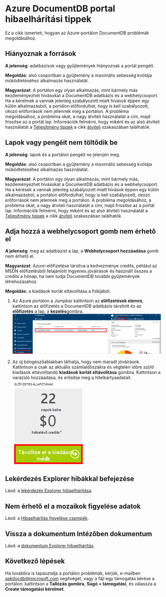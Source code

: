 <properties
    pageTitle="DocumentDB portál kapcsolatos problémák elhárítása |} Microsoft Azure"
    description="Megtudhatja, hogy az DocumentDB Azure-portálon problémák megoldásához." 
    services="documentdb"
    documentationCenter=""
    authors="mimig1"
    manager="jhubbard"
    editor="monicar"/>

<tags
    ms.service="documentdb"
    ms.workload="data-services"
    ms.tgt_pltfrm="na"
    ms.devlang="na"
    ms.topic="article"
    ms.date="08/29/2016"
    ms.author="mimig"/>

# <a name="azure-documentdb-portal-troubleshooting-tips"></a>Azure DocumentDB portal hibaelhárítási tippek

Ez a cikk ismerteti, hogyan az Azure-portálon DocumentDB problémák megoldásához. 

## <a name="resources-are-missing"></a>Hiányoznak a források

**A jelenség**: adatbázisok vagy gyűjtemények hiányoznak a portál pengéit.

**Megoldás**: alsó csoportban a gyűjtemény a maximális sebesség kvótája működtetéséhez alkalmazás használatát. 

**Magyarázat**: A portálon egy olyan alkalmazás, mint bármely más kezdeményezhet hívásokat a DocumentDB adatbázis és a webhelycsoport. Ha a kérelmek a vannak jelenleg szabályozott miatt hívások éppen egy külön alkalmazásból, a portálon előfordulhat, hogy is kell szabályozott, okozó erőforrások nem jelennek meg a portálon. A probléma megoldásához, a probléma okát, a nagy átviteli használatát a cím, majd frissítse az a portál lap. Információk felmérni, hogy miként és az alsó átviteli használatát a [Teljesítmény tippek](documentdb-performance-tips.md) a cikk [átviteli](documentdb-performance-tips.md#throughput) szakaszában találhatók.
 
## <a name="pages-or-blades-wont-load"></a>Lapok vagy pengéit nem töltődik be

**A jelenség**: lapok és a portálon pengéit ne jelenjen meg.

**Megoldás**: alsó csoportban a gyűjtemény a maximális sebesség kvótája működtetéséhez alkalmazás használatát. 

**Magyarázat**: A portálon egy olyan alkalmazás, mint bármely más, kezdeményezhet hívásokat a DocumentDB adatbázis és a webhelycsoport. Ha a kérések a vannak jelenleg szabályozott miatt hívások éppen egy külön alkalmazásból, a portálon előfordulhat, hogy is kell szabályozott, okozó erőforrások nem jelennek meg a portálon. A probléma megoldásához, a probléma okát, a nagy átviteli használatát a cím, majd frissítse az a portál lap. Információk felmérni, hogy miként és az alsó átviteli használatát a [Teljesítmény tippek](documentdb-performance-tips.md) a cikk [átviteli](documentdb-performance-tips.md#throughput) szakaszában találhatók.

## <a name="add-collection-button-is-disabled"></a>Adja hozzá a webhelycsoport gomb nem érhető el

**A jelenség**: meg az adatbázist a lap, a **Webhelycsoport hozzáadása** gomb nem érhető el.

**Magyarázat**: Azure-előfizetése társítva a kedvezménye credits, például az MSDN előfizetésből felajánlott ingyenes jóváírások és használt összes a credits a hónap, ha nem tudja DocumentDB további gyűjtemények létrehozásához.

**Megoldás**: a kiadások korlát eltávolítása a fiókjából.

1. Az Azure portálon a Jumpbar kattintson az **előfizetések elemre**, kattintson az előfizetés a DocumentDB adatbázis társított és az **előfizetés** a lap, a **kezelés**gombra. 
    ![Jól DocumentDB kínál több, meghatározott (mérsékelten) konzisztencia modellek közül választhat](./media/documentdb-portal-troubleshooting/documentdb-change-billing.png)

2. Az új böngészőablakban láthatja, hogy nem maradt jóváírások. Kattintson a csak az aktuális számlaidőszakra és végtelen időre szóló kiadások eltávolítandó **kiadások korlát eltávolítása** gombra. Kattintson a varázsló hozzáadása, és erősítse meg a hitelkártyaadatait. 
    ![Jól DocumentDB kínál több, meghatározott (mérsékelten) konzisztencia modellek közül választhat](./media/documentdb-portal-troubleshooting/documentdb-remove-spending-limit.png)

 
## <a name="query-explorer-completes-with-errors"></a>Lekérdezés Explorer hibákkal befejezése

Lásd: a [lekérdezés Explorer hibaelhárítása](documentdb-query-collections-query-explorer.md#troubleshoot).

## <a name="no-data-available-in-monitoring-tiles"></a>Nem érhető el a mozaikok figyelése adatok

Lásd: a [Hibaelhárítás figyelése csempék](documentdb-monitor-accounts.md#troubleshooting).

## <a name="no-documents-returned-in-document-explorer"></a>Vissza a dokumentum Intézőben dokumentum

Lásd: a [dokumentum Explorer hibaelhárítás](documentdb-view-json-document-explorer.md#troubleshoot).

## <a name="next-steps"></a>Következő lépések

Ha továbbra is tapasztalja a portálon problémák, kérjük, e-mailben [askdocdb@microsoft.com](mailto:askdocdb@microsoft.com) segítséget, vagy a fájl egy támogatás kérése a portálon: kattintson a **Tallózás gombra**, **Súgó + támogatási**, és válassza a **Create támogatási kérelmet**.
